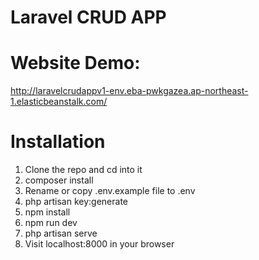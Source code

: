 # Laravel CRUD APP
# Website Demo: 
  http://laravelcrudappv1-env.eba-pwkgazea.ap-northeast-1.elasticbeanstalk.com/

# Installation
1. Clone the repo and cd into it
2. composer install
3. Rename or copy .env.example file to .env
4. php artisan key:generate
5. npm install
6. npm run dev
7. php artisan serve 
8. Visit localhost:8000 in your browser
